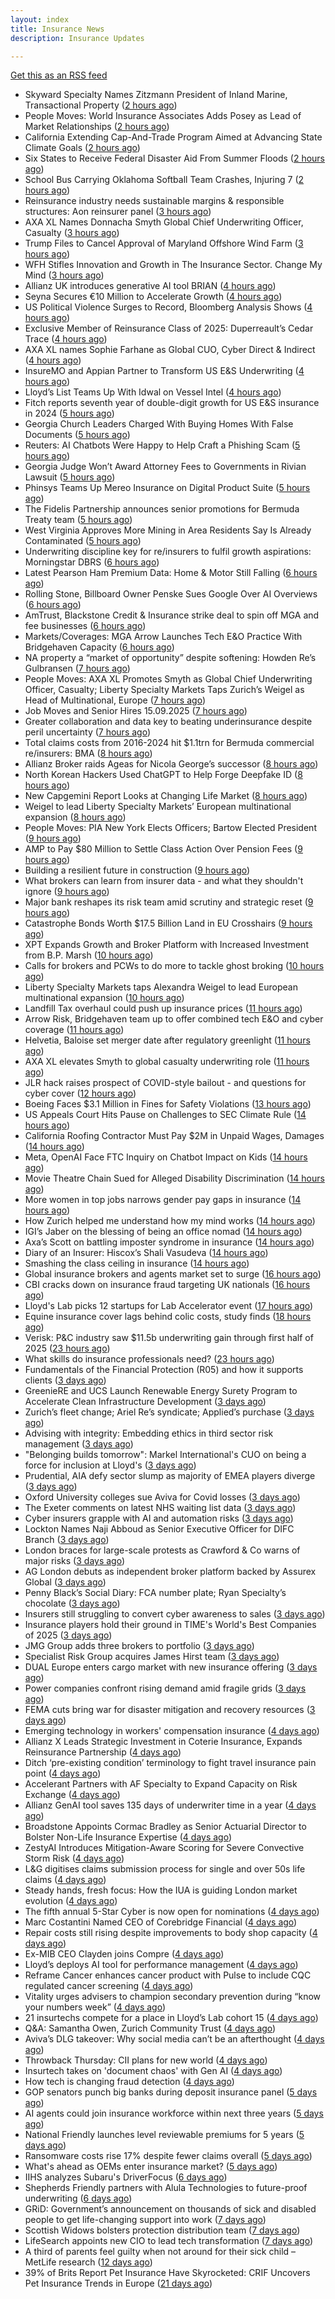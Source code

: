 ```yaml
---
layout: index
title: Insurance News
description: Insurance Updates

---
```


[Get this as an RSS feed](/insurance.rss)

<!-- news_marker starts -->
- Skyward Specialty Names Zitzmann President of Inland Marine, Transactional Property ([2 hours ago](https://www.insurancejournal.com/news/southcentral/2025/09/15/839165.htm))
- People Moves: World Insurance Associates Adds Posey as Lead of Market Relationships ([2 hours ago](https://www.insurancejournal.com/news/midwest/2025/09/15/839162.htm))
- California Extending Cap-And-Trade Program Aimed at Advancing State Climate Goals ([2 hours ago](https://www.insurancejournal.com/news/west/2025/09/15/839159.htm))
- Six States to Receive Federal Disaster Aid From Summer Floods ([2 hours ago](https://www.insurancejournal.com/news/midwest/2025/09/15/839156.htm))
- School Bus Carrying Oklahoma Softball Team Crashes, Injuring 7 ([2 hours ago](https://www.insurancejournal.com/news/southcentral/2025/09/15/839153.htm))
- Reinsurance industry needs sustainable margins & responsible structures: Aon reinsurer panel ([3 hours ago](https://www.reinsurancene.ws/reinsurance-industry-needs-sustainable-margins-responsible-structures-aon-reinsurer-panel/))
- AXA XL Names Donnacha Smyth Global Chief Underwriting Officer, Casualty ([3 hours ago](https://www.insurtechinsights.com/axa-xl-names-donnacha-smyth-global-chief-underwriting-officer-casualty/))
- Trump Files to Cancel Approval of Maryland Offshore Wind Farm ([3 hours ago](https://www.insurancejournal.com/news/east/2025/09/15/839148.htm))
- WFH Stifles Innovation and Growth in The Insurance Sector. Change My Mind ([3 hours ago](https://insurance-edge.net/2025/09/15/wfh-stifles-innovation-and-growth-in-the-insurance-sector-change-my-mind/))
- Allianz UK introduces generative AI tool BRIAN ([4 hours ago](https://www.reinsurancene.ws/allianz-uk-introduces-generative-ai-tool-brian/))
- Seyna Secures €10 Million to Accelerate Growth ([4 hours ago](https://www.insurtechinsights.com/seyna-secures-e10-million-to-accelerate-growth/))
- US Political Violence Surges to Record, Bloomberg Analysis Shows ([4 hours ago](https://www.insurancejournal.com/news/national/2025/09/15/839141.htm))
- Exclusive Member of Reinsurance Class of 2025: Duperreault’s Cedar Trace ([4 hours ago](https://www.insurancejournal.com/news/international/2025/09/15/839137.htm))
- AXA XL names Sophie Farhane as Global CUO, Cyber Direct & Indirect ([4 hours ago](https://www.reinsurancene.ws/axa-xl-names-sophie-farhane-as-global-cuo-cyber-direct-indirect/))
- InsureMO and Appian Partner to Transform US E&S Underwriting ([4 hours ago](https://www.insurtechinsights.com/insuremo-and-appian-partner-to-transform-us-es-underwriting/))
- Lloyd’s List Teams Up With Idwal on Vessel Intel ([4 hours ago](https://insurance-edge.net/2025/09/15/lloyds-list-teams-up-with-idwal-on-vessel-intel/))
- Fitch reports seventh year of double-digit growth for US E&S insurance in 2024 ([5 hours ago](https://www.reinsurancene.ws/fitch-reports-seventh-year-of-double-digit-growth-for-us-es-insurance-in-2024/))
- Georgia Church Leaders Charged With Buying Homes With False Documents ([5 hours ago](https://www.insurancejournal.com/news/southeast/2025/09/15/839129.htm))
- Reuters: AI Chatbots Were Happy to Help Craft a Phishing Scam ([5 hours ago](https://www.insurancejournal.com/news/national/2025/09/15/839121.htm))
- Georgia Judge Won’t Award Attorney Fees to Governments in Rivian Lawsuit ([5 hours ago](https://www.insurancejournal.com/news/southeast/2025/09/15/839123.htm))
- Phinsys Teams Up Mereo Insurance on Digital Product Suite ([5 hours ago](https://insurance-edge.net/2025/09/15/phinsys-teams-up-mereo-insurance-on-digital-product-suite/))
- The Fidelis Partnership announces senior promotions for Bermuda Treaty team ([5 hours ago](https://www.reinsurancene.ws/the-fidelis-partnership-announces-senior-promotions-for-bermuda-treaty-team/))
- West Virginia Approves More Mining in Area Residents Say Is Already Contaminated ([5 hours ago](https://www.insurancejournal.com/news/southeast/2025/09/15/839117.htm))
- Underwriting discipline key for re/insurers to fulfil growth aspirations: Morningstar DBRS ([6 hours ago](https://www.reinsurancene.ws/underwriting-discipline-key-for-re-insurers-to-fulfil-growth-aspirations-morningstar-dbrs/))
- Latest Pearson Ham Premium Data: Home & Motor Still Falling ([6 hours ago](https://insurance-edge.net/2025/09/15/latest-pearson-ham-premium-data-home-motor-still-falling/))
- Rolling Stone, Billboard Owner Penske Sues Google Over AI Overviews ([6 hours ago](https://www.insurancejournal.com/news/national/2025/09/15/839108.htm))
- AmTrust, Blackstone Credit & Insurance strike deal to spin off MGA and fee businesses ([6 hours ago](https://www.reinsurancene.ws/amtrust-blackstone-credit-insurance-strike-deal-to-spin-off-mga-and-fee-businesses/))
- Markets/Coverages: MGA Arrow Launches Tech E&O Practice With Bridgehaven Capacity ([6 hours ago](https://www.insurancejournal.com/news/international/2025/09/15/839105.htm))
- NA property a “market of opportunity” despite softening: Howden Re’s Gulbransen ([7 hours ago](https://www.reinsurancene.ws/na-property-a-market-of-opportunity-despite-softening-howden-res-gulbransen/))
- People Moves: AXA XL Promotes Smyth as Global Chief Underwriting Officer, Casualty; Liberty Specialty Markets Taps Zurich’s Weigel as Head of Multinational, Europe ([7 hours ago](https://www.insurancejournal.com/news/international/2025/09/15/839096.htm))
- Job Moves and Senior Hires 15.09.2025 ([7 hours ago](https://insurance-edge.net/2025/09/15/job-moves-and-senior-hire-15-09-2025/))
- Greater collaboration and data key to beating underinsurance despite peril uncertainty ([7 hours ago](https://www.postonline.co.uk/market-access/technology/7958964/greater-collaboration-and-data-key-to-beating-underinsurance-despite-peril-uncertainty))
- Total claims costs from 2016-2024 hit $1.1trn for Bermuda commercial re/insurers: BMA ([8 hours ago](https://www.reinsurancene.ws/total-claims-costs-from-2016-2024-hit-1-1trn-for-bermuda-commercial-re-insurers-bma/))
- Allianz Broker raids Ageas for Nicola George’s successor ([8 hours ago](https://www.postonline.co.uk/news/7959027/allianz-broker-raids-ageas-for-nicola-georges-successor))
- North Korean Hackers Used ChatGPT to Help Forge Deepfake ID ([8 hours ago](https://www.insurancejournal.com/news/international/2025/09/15/839092.htm))
- New Capgemini Report Looks at Changing Life Market ([8 hours ago](https://insurance-edge.net/2025/09/15/new-capgemini-report-looks-at-changing-life-market/))
- Weigel to lead Liberty Specialty Markets’ European multinational expansion ([8 hours ago](https://www.reinsurancene.ws/weigel-to-lead-liberty-specialty-markets-european-multinational-expansion/))
- People Moves: PIA New York Elects Officers; Bartow Elected President ([9 hours ago](https://www.insurancejournal.com/news/east/2025/09/15/838973.htm))
- AMP to Pay $80 Million to Settle Class Action Over Pension Fees ([9 hours ago](https://www.insurancejournal.com/news/international/2025/09/15/839088.htm))
- Building a resilient future in construction ([9 hours ago](https://www.insurancebusinessmag.com/uk/tv/building-a-resilient-future-in-construction-549674.aspx))
- What brokers can learn from insurer data - and what they shouldn't ignore ([9 hours ago](https://www.insurancebusinessmag.com/uk/news/technology/what-brokers-can-learn-from-insurer-data--and-what-they-shouldnt-ignore-549673.aspx))
- Major bank reshapes its risk team amid scrutiny and strategic reset ([9 hours ago](https://www.insurancebusinessmag.com/uk/news/breaking-news/major-bank-reshapes-its-risk-team-amid-scrutiny-and-strategic-reset-549671.aspx))
- Catastrophe Bonds Worth $17.5 Billion Land in EU Crosshairs ([9 hours ago](https://www.insurancejournal.com/news/international/2025/09/15/839081.htm))
- XPT Expands Growth and Broker Platform with Increased Investment from B.P. Marsh ([10 hours ago](https://www.insurancejournal.com/services/newswire/2025/09/15/839040.htm))
- Calls for brokers and PCWs to do more to tackle ghost broking ([10 hours ago](https://www.postonline.co.uk/broker/7959022/calls-for-brokers-and-pcws-to-do-more-to-tackle-ghost-broking))
- Liberty Specialty Markets taps Alexandra Weigel to lead European multinational expansion ([10 hours ago](https://www.insurancebusinessmag.com/uk/news/breaking-news/liberty-specialty-markets-taps-alexandra-weigel-to-lead-european-multinational-expansion-549660.aspx))
- Landfill Tax overhaul could push up insurance prices ([11 hours ago](https://www.postonline.co.uk/personal/7958999/landfill-tax-overhaul-could-push-up-insurance-prices))
- Arrow Risk, Bridgehaven team up to offer combined tech E&O and cyber coverage ([11 hours ago](https://www.insurancebusinessmag.com/uk/news/cyber/arrow-risk-bridgehaven-team-up-to-offer-combined-tech-eando-and-cyber-coverage-549651.aspx))
- Helvetia, Baloise set merger date after regulatory greenlight ([11 hours ago](https://www.insurancebusinessmag.com/uk/news/mergers-acquisitions/helvetia-baloise-set-merger-date-after-regulatory-greenlight-549649.aspx))
- AXA XL elevates Smyth to global casualty underwriting role ([11 hours ago](https://www.insurancebusinessmag.com/uk/news/breaking-news/axa-xl-elevates-smyth-to-global-casualty-underwriting-role-549644.aspx))
- JLR hack raises prospect of COVID-style bailout - and questions for cyber cover ([12 hours ago](https://www.insurancebusinessmag.com/uk/news/cyber/jlr-hack-raises-prospect-of-covidstyle-bailout--and-questions-for-cyber-cover-549629.aspx))
- Boeing Faces $3.1 Million in Fines for Safety Violations ([13 hours ago](https://www.insurancejournal.com/news/national/2025/09/15/839061.htm))
- US Appeals Court Hits Pause on Challenges to SEC Climate Rule ([14 hours ago](https://www.insurancejournal.com/news/national/2025/09/15/839058.htm))
- California Roofing Contractor Must Pay $2M in Unpaid Wages, Damages ([14 hours ago](https://www.insurancejournal.com/news/west/2025/09/15/838741.htm))
- Meta, OpenAI Face FTC Inquiry on Chatbot Impact on Kids ([14 hours ago](https://www.insurancejournal.com/news/national/2025/09/15/838936.htm))
- Movie Theatre Chain Sued for Alleged Disability Discrimination ([14 hours ago](https://www.insurancejournal.com/news/east/2025/09/15/839071.htm))
- More women in top jobs narrows gender pay gaps in insurance ([14 hours ago](https://www.postonline.co.uk/broker/7958028/more-women-in-top-jobs-narrows-gender-pay-gaps-in-insurance))
- How Zurich helped me understand how my mind works ([14 hours ago](https://www.postonline.co.uk/commercial/7958120/how-zurich-helped-me-understand-how-my-mind-works))
- IGI’s Jaber on the blessing of being an office nomad ([14 hours ago](https://www.postonline.co.uk/commercial/7958141/igi%E2%80%99s-jaber-on-the-blessing-of-being-an-office-nomad))
- Axa’s Scott on battling imposter syndrome in insurance ([14 hours ago](https://www.postonline.co.uk/people/7958164/axa%E2%80%99s-scott-on-battling-imposter-syndrome-in-insurance))
- Diary of an Insurer: Hiscox’s Shali Vasudeva ([14 hours ago](https://www.postonline.co.uk/lloyd%E2%80%99slondon/7957851/diary-of-an-insurer-hiscox%E2%80%99s-shali-vasudeva))
- Smashing the class ceiling in insurance ([14 hours ago](https://www.postonline.co.uk/people/7958973/smashing-the-class-ceiling-in-insurance))
- Global insurance brokers and agents market set to surge ([16 hours ago](https://www.insurancebusinessmag.com/uk/news/breaking-news/global-insurance-brokers-and-agents-market-set-to-surge-549600.aspx))
- CBI cracks down on insurance fraud targeting UK nationals ([16 hours ago](https://www.insurancebusinessmag.com/uk/news/breaking-news/cbi-cracks-down-on-insurance-fraud-targeting-uk-nationals-549597.aspx))
- Lloyd's Lab picks 12 startups for Lab Accelerator event ([17 hours ago](https://www.insurancebusinessmag.com/uk/news/technology/lloyds-lab-picks-12-startups-for-lab-accelerator-event-549595.aspx))
- Equine insurance cover lags behind colic costs, study finds ([18 hours ago](https://www.insurancebusinessmag.com/uk/news/breaking-news/equine-insurance-cover-lags-behind-colic-costs-study-finds-549594.aspx))
- Verisk: P&C industry saw $11.5b underwriting gain through first half of 2025 ([23 hours ago](https://www.dig-in.com/news/verisk-p-c-industry-saw-11-5b-underwriting-gain))
- What skills do insurance professionals need? ([23 hours ago](https://www.dig-in.com/news/what-skills-do-insurance-professionals-need))
- Fundamentals of the Financial Protection (R05) and how it supports clients ([3 days ago](https://www.insurancebusinessmag.com/uk/guides/fundamentals-of-the-financial-protection-r05-and-how-it-supports-clients-549550.aspx))
- GreenieRE and UCS Launch Renewable Energy Surety Program to Accelerate Clean Infrastructure Development ([3 days ago](https://www.insurtechinsights.com/greeniere-and-ucs-launch-renewable-energy-surety-program-to-accelerate-clean-infrastructure-development/))
- Zurich’s fleet change; Ariel Re’s syndicate; Applied’s purchase ([3 days ago](https://www.postonline.co.uk/news/7959004/zurich%E2%80%99s-fleet-change-ariel-re%E2%80%99s-syndicate-applied%E2%80%99s-purchase))
- Advising with integrity: Embedding ethics in third sector risk management ([3 days ago](https://www.insurancebusinessmag.com/uk/news/breaking-news/advising-with-integrity-embedding-ethics-in-third-sector-risk-management-549502.aspx))
- "Belonging builds tomorrow": Markel International's CUO on being a force for inclusion at Lloyd's ([3 days ago](https://www.insurancebusinessmag.com/uk/news/diversity-inclusion/belonging-builds-tomorrow-markel-internationals-cuo-on-being-a-force-for-inclusion-at-lloyds-549345.aspx))
- Prudential, AIA defy sector slump as majority of EMEA players diverge ([3 days ago](https://www.insurancebusinessmag.com/uk/news/breaking-news/prudential-aia-defy-sector-slump-as-majority-of-emea-players-diverge-549496.aspx))
- Oxford University colleges sue Aviva for Covid losses ([3 days ago](https://www.postonline.co.uk/commercial/7959007/oxford-university-colleges-sue-aviva-for-covid-losses))
- The Exeter comments on latest NHS waiting list data ([3 days ago](https://ifamagazine.com/the-exeter-comments-on-latest-nhs-waiting-list-data/))
- Cyber insurers grapple with AI and automation risks ([3 days ago](https://www.postonline.co.uk/news/7959006/cyber-insurers-grapple-with-ai-and-automation-risks))
- Lockton Names Naji Abboud as Senior Executive Officer for DIFC Branch ([3 days ago](https://www.insurtechinsights.com/lockton-names-naji-abboud-as-senior-executive-officer-for-difc-branch/))
- London braces for large-scale protests as Crawford & Co warns of major risks ([3 days ago](https://www.insurancebusinessmag.com/uk/news/breaking-news/london-braces-for-largescale-protests-as-crawford-and-co-warns-of-major-risks-549478.aspx))
- AG London debuts as independent broker platform backed by Assurex Global ([3 days ago](https://www.insurancebusinessmag.com/uk/news/breaking-news/ag-london-debuts-as-independent-broker-platform-backed-by-assurex-global-549462.aspx))
- Penny Black’s Social Diary: FCA number plate; Ryan Specialty’s chocolate ([3 days ago](https://www.postonline.co.uk/people/7958860/penny-black%E2%80%99s-social-diary-fca-number-plate-ryan-specialty%E2%80%99s-chocolate))
- Insurers still struggling to convert cyber awareness to sales ([3 days ago](https://www.postonline.co.uk/broker/7958985/insurers-still-struggling-to-convert-cyber-awareness-to-sales))
- Insurance players hold their ground in TIME's World's Best Companies of 2025 ([3 days ago](https://www.insurancebusinessmag.com/uk/news/breaking-news/insurance-players-hold-their-ground-in-times-worlds-best-companies-of-2025-549431.aspx))
- JMG Group adds three brokers to portfolio ([3 days ago](https://www.insurancebusinessmag.com/uk/news/mergers-acquisitions/jmg-group-adds-three-brokers-to-portfolio-549430.aspx))
- Specialist Risk Group acquires James Hirst team ([3 days ago](https://www.insurancebusinessmag.com/uk/news/mergers-acquisitions/specialist-risk-group-acquires-james-hirst-team-549429.aspx))
- DUAL Europe enters cargo market with new insurance offering ([3 days ago](https://www.insurancebusinessmag.com/uk/news/marine/dual-europe-enters-cargo-market-with-new-insurance-offering-549427.aspx))
- Power companies confront rising demand amid fragile grids ([3 days ago](https://www.insurancebusinessmag.com/uk/news/breaking-news/power-companies-confront-rising-demand-amid-fragile-grids-549405.aspx))
- FEMA cuts bring war for disaster mitigation and recovery resources ([3 days ago](https://www.dig-in.com/news/fema-cuts-bring-war-for-disaster-mitigation-resources))
- Emerging technology in workers' compensation insurance ([4 days ago](https://www.dig-in.com/podcast/emerging-technology-in-workers-compensation-insurance))
- Allianz X Leads Strategic Investment in Coterie Insurance, Expands Reinsurance Partnership ([4 days ago](https://www.insurtechinsights.com/allianz-x-leads-strategic-investment-in-coterie-insurance-expands-reinsurance-partnership/))
- Ditch ‘pre-existing condition’ terminology to fight travel insurance pain point ([4 days ago](https://www.postonline.co.uk/news/7958966/ditch-%E2%80%98pre-existing-condition%E2%80%99-terminology-to-fight-travel-insurance-pain-point))
- Accelerant Partners with AF Specialty to Expand Capacity on Risk Exchange ([4 days ago](https://www.insurtechinsights.com/accelerant-partners-with-af-specialty-to-expand-capacity-on-risk-exchange/))
- Allianz GenAI tool saves 135 days of underwriter time in a year ([4 days ago](https://www.postonline.co.uk/technology/7959005/allianz-genai-tool-saves-135-days-of-underwriter-time-in-a-year))
- Broadstone Appoints Cormac Bradley as Senior Actuarial Director to Bolster Non-Life Insurance Expertise ([4 days ago](https://www.insurtechinsights.com/broadstone-appoints-cormac-bradley-as-senior-actuarial-director-to-bolster-non-life-insurance-expertise/))
- ZestyAI Introduces Mitigation-Aware Scoring for Severe Convective Storm Risk ([4 days ago](https://www.insurtechinsights.com/zestyai-introduces-mitigation-aware-scoring-for-severe-convective-storm-risk/))
- L&G digitises claims submission process for single and over 50s life claims ([4 days ago](https://ifamagazine.com/lg-digitises-claims-submission-process-for-single-and-over-50s-life-claims/))
- Steady hands, fresh focus: How the IUA is guiding London market evolution ([4 days ago](https://www.insurancebusinessmag.com/uk/news/breaking-news/steady-hands-fresh-focus-how-the-iua-is-guiding-london-market-evolution-549328.aspx))
- The fifth annual 5-Star Cyber is now open for nominations ([4 days ago](https://www.insurancebusinessmag.com/uk/news/cyber/the-fifth-annual-5star-cyber-is-now-open-for-nominations-549327.aspx))
- Marc Costantini Named CEO of Corebridge Financial ([4 days ago](https://www.insurtechinsights.com/marc-costantini-named-ceo-of-corebridge-financial/))
- Repair costs still rising despite improvements to body shop capacity ([4 days ago](https://www.postonline.co.uk/news/7958986/repair-costs-still-rising-despite-improvements-to-body-shop-capacity))
- Ex-MIB CEO Clayden joins Compre ([4 days ago](https://www.postonline.co.uk/claims/7959003/ex-mib-ceo-clayden-joins-compre))
- Lloyd’s deploys AI tool for performance management ([4 days ago](https://www.postonline.co.uk/technology/7958321/lloyd%E2%80%99s-deploys-ai-tool-for-performance-management))
- Reframe Cancer enhances cancer product with Pulse to include CQC regulated cancer screening ([4 days ago](https://ifamagazine.com/reframe-cancer-enhances-cancer-product-with-pulse-to-include-cqc-regulated-cancer-screening/))
- Vitality urges advisers to champion secondary prevention during “know your numbers week” ([4 days ago](https://ifamagazine.com/vitality-urges-advisers-to-champion-secondary-prevention-during-know-your-numbers-week/))
- 21 insurtechs compete for a place in Lloyd’s Lab cohort 15 ([4 days ago](https://www.postonline.co.uk/lloyd%E2%80%99slondon/7959000/21-insurtechs-compete-for-a-place-in-lloyd%E2%80%99s-lab-cohort-15))
- Q&A: Samantha Owen, Zurich Community Trust ([4 days ago](https://www.postonline.co.uk/people/7958089/qa-samantha-owen-zurich-community-trust))
- Aviva’s DLG takeover: Why social media can’t be an afterthought ([4 days ago](https://www.postonline.co.uk/news/7958969/aviva%E2%80%99s-dlg-takeover-why-social-media-can%E2%80%99t-be-an-afterthought))
- Throwback Thursday: CII plans for new world ([4 days ago](https://www.postonline.co.uk/people/7956765/throwback-thursday-cii-plans-for-new-world))
- Insurtech takes on 'document chaos' with Gen AI ([4 days ago](https://www.dig-in.com/news/insurtech-takes-on-document-chaos-with-gen-ai))
- How tech is changing fraud detection ([4 days ago](https://www.dig-in.com/opinion/how-tech-is-changing-fraud-detection))
- GOP senators punch big banks during deposit insurance panel ([5 days ago](https://www.dig-in.com/news/gop-senators-punch-big-banks-during-deposit-insurance-panel))
- AI agents could join insurance workforce within next three years ([5 days ago](https://www.postonline.co.uk/news/7958997/ai-agents-could-join-insurance-workforce-within-next-three-years))
- National Friendly launches level reviewable premiums for 5 years ([5 days ago](https://ifamagazine.com/national-friendly-launches-level-reviewable-premiums-for-5-years/))
- Ransomware costs rise 17% despite fewer claims overall ([5 days ago](https://www.dig-in.com/news/ransomware-costs-rise-17-despite-fewer-claims))
- What's ahead as OEMs enter insurance market? ([5 days ago](https://www.dig-in.com/opinion/whats-ahead-as-oems-enter-insurance-market))
- IIHS analyzes Subaru's DriverFocus ([6 days ago](https://www.dig-in.com/news/iihs-analyzes-subarus-driverfocus))
- Shepherds Friendly partners with Alula Technologies to future-proof underwriting ([6 days ago](https://ifamagazine.com/shepherds-friendly-partners-with-alula-technologies-to-future-proof-underwriting/))
- GRiD: Government’s announcement on thousands of sick and disabled people to get life-changing support into work ([7 days ago](https://ifamagazine.com/grid-governments-announcement-on-thousands-of-sick-and-disabled-people-to-get-life-changing-support-into-work/))
- Scottish Widows bolsters protection distribution team ([7 days ago](https://ifamagazine.com/scottish-widows-bolsters-protection-distribution-team/))
- LifeSearch appoints new CIO to lead tech transformation ([7 days ago](https://ifamagazine.com/lifesearch-appoints-new-cio-to-lead-tech-transformation/))
- A third of parents feel guilty when not around for their sick child – MetLife research ([12 days ago](https://ifamagazine.com/a-third-of-parents-feel-guilty-when-not-around-for-their-sick-child-metlife-research/))
- 39% of Brits Report Pet Insurance Have Skyrocketed: CRIF Uncovers Pet Insurance Trends in Europe ([21 days ago](https://thefintechtimes.com/39-of-brits-report-pet-insurance-have-skyrocketed-crif-uncovers-pet-insurance-trends-in-europe/))

<!-- news_marker ends -->